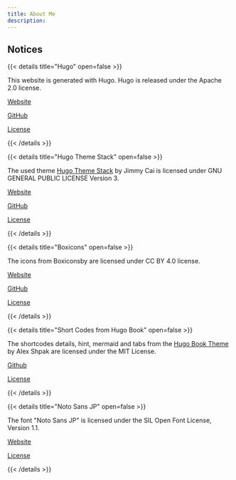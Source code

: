 ```yaml
---
title: About Me
description: 
---
```



## Notices

{{< details title="Hugo" open=false >}}

This website is generated with Hugo. Hugo is released under the Apache 2.0 license.

[Website](https://gohugo.io/)

[GitHub](https://github.com/gohugoio/hugo)

[License](../license/hugo-license.txt)

{{< /details >}}

{{< details title="Hugo Theme Stack" open=false >}}

The used theme [Hugo Theme Stack](https://theme-stack.jimmycai.com/) by Jimmy Cai is licensed under GNU GENERAL PUBLIC LICENSE Version 3.

[Website](https://docs.stack.jimmycai.com/)

[GitHub](https://github.com/CaiJimmy/hugo-theme-stack)

[License](../license/hugo-theme-stack-license.txt)

{{< /details >}}


{{< details title="Boxicons" open=false >}}

The icons from Boxiconsby are licensed under CC BY 4.0 license.

[Website](https://boxicons.com)

[GitHub](https://github.com/atisawd/boxicons)

[License](../license/boxicons-license.txt)

{{< /details >}}


{{< details title="Short Codes from Hugo Book" open=false >}}

The shortcodes details, hint, mermaid and tabs from the [Hugo Book Theme](https://github.com/alex-shpak/hugo-book) by Alex Shpak are licensed under the MIT License.

[Github](https://github.com/alex-shpak/hugo-book)

[License](../license/hugo-book-license.txt)

{{< /details >}}



{{< details title="Noto Sans JP" open=false >}}

The font "Noto Sans JP" is licensed under the SIL Open Font License, Version 1.1.

[Website](https://fonts.google.com/specimen/Noto+Sans+JP)

[License](../license/OFL.txt)

{{< /details >}}